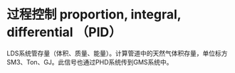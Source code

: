 # 过程控制 proportion, integral, differential （PID）
LDS系统管存量（体积、质量、能量）。计算管道中的天然气体积存量，单位标方 SM3、Ton、GJ。此信号也通过PHD系统传到GMS系统中。


